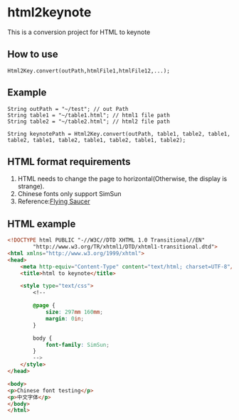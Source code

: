 # html2keynote
This is a conversion project for HTML to keynote

## How to use
```
Html2Key.convert(outPath,htmlFile1,htmlFile12,...);
```
## Example
```
String outPath = "~/test"; // out Path
String table1 = "~/table1.html"; // html1 file path
String table2 = "~/table2.html"; // html2 file path

String keynotePath = Html2Key.convert(outPath, table1, table2, table1, table2, table1, table2, table1, table2, table1, table2);
```

## HTML format requirements

1. HTML needs to change the page to horizontal(Otherwise, the display is strange).
2. Chinese fonts only support SimSun
3. Reference:[Flying Saucer](https://flyingsaucerproject.github.io/flyingsaucer/r8/guide/users-guide-R8.html#xil_36)

## HTML example
```html
<!DOCTYPE html PUBLIC "-//W3C//DTD XHTML 1.0 Transitional//EN"
        "http://www.w3.org/TR/xhtml1/DTD/xhtml1-transitional.dtd">
<html xmlns="http://www.w3.org/1999/xhtml">
<head>
    <meta http-equiv="Content-Type" content="text/html; charset=UTF-8"/>
    <title>html to keynote</title>

    <style type="text/css">
        <!--

        @page {
            size: 297mm 160mm;
            margin: 0in;
        }

        body {
            font-family: SimSun;
        }
        -->
    </style>
</head>

<body>
<p>Chinese font testing</p>
<p>中文字体</p>
</body>
</html>


```